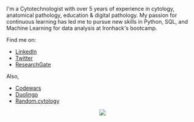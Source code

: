 I'm a Cytotechnologist with over 5 years of experience in cytology, anatomical pathology, education & digital pathology. My passion for continuous learning has led me to pursue new skills in Python, SQL, and Machine Learning for data analysis at Ironhack's bootcamp.

Find me on:

* [LinkedIn](https://www.linkedin.com/in/isi-mube/)
* [Twitter](https://twitter.com/isi_mube)
* [ResearchGate](https://www.researchgate.net/profile/Isidre_Munne-Bertran)

Also,
* [Codewars](www.codewars.com/r/wSsB5Q)
* [Duolingo](https://www.duolingo.com/profile/arattz_)
* [Random.cytology](https://www.instagram.com/random.cytology/?hl=en)

<p align="center">
  <img src="https://media.licdn.com/dms/image/C4E16AQGHx216QpnCJg/profile-displaybackgroundimage-shrink_350_1400/0/1652818283389?e=1685577600&v=beta&t=cN1vsGXV152IAXT-C-RUzZLl83Si_uv44tA3kmsk9wk" />
</p>

